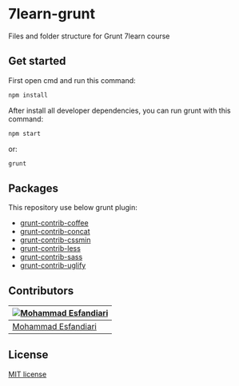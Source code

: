 # 7learn-grunt
Files and folder structure for Grunt 7learn course

## Get started
First open cmd and run this command:
~~~sh
npm install
~~~
After install all developer dependencies, you can run grunt with this command:
~~~sh
npm start
~~~
or:
~~~sh
grunt
~~~

## Packages
This repository use below grunt plugin:

- [grunt-contrib-coffee](https://www.npmjs.com/package/grunt-contrib-coffee)
- [grunt-contrib-concat](https://www.npmjs.com/package/grunt-contrib-concat)
- [grunt-contrib-cssmin](https://www.npmjs.com/package/grunt-contrib-cssmin)
- [grunt-contrib-less](https://www.npmjs.com/package/grunt-contrib-less)
- [grunt-contrib-sass](https://www.npmjs.com/package/grunt-contrib-sass)
- [grunt-contrib-uglify](https://www.npmjs.com/package/grunt-contrib-uglify)

## Contributors

|[![Mohammad Esfandiari](https://avatars3.githubusercontent.com/u/6822354?v=3&s=140)](http://farsial.com)|
|---|
|[Mohammad Esfandiari](http://farsial.com)|

## License

[MIT license](https://opensource.org/licenses/MIT)
